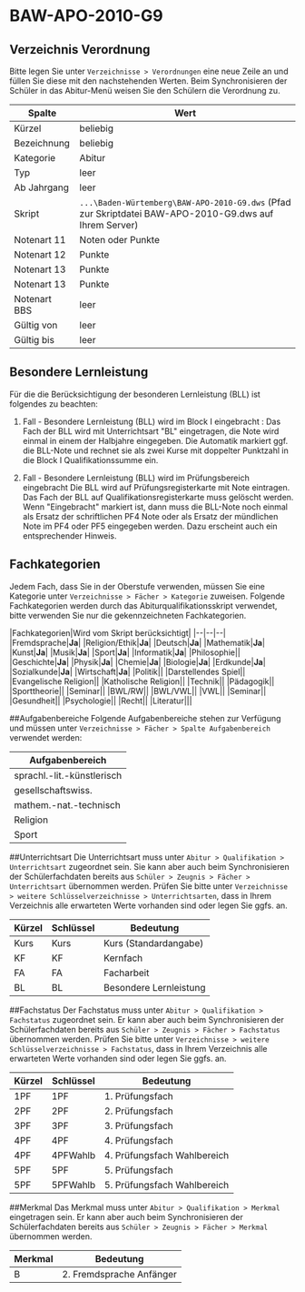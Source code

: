 # BAW-APO-2010-G9

## Verzeichnis Verordnung

Bitte legen Sie unter ```Verzeichnisse > Verordnungen``` eine neue Zeile an und füllen Sie diese mit den nachstehenden Werten. Beim Synchronisieren der Schüler in das Abitur-Menü weisen Sie den Schülern die Verordnung zu.

|Spalte|Wert|
|--|--|
|Kürzel|beliebig|
|Bezeichnung|beliebig|
|Kategorie|Abitur|
|Typ|leer|
|Ab Jahrgang|leer|
|Skript|```...\Baden-Würtemberg\BAW-APO-2010-G9.dws``` (Pfad zur Skriptdatei BAW-APO-2010-G9.dws auf Ihrem Server)|
|Notenart 11|Noten oder Punkte|
|Notenart 12|Punkte|
|Notenart 13|Punkte|
|Notenart 13|Punkte|
|Notenart BBS|leer|
|Gültig von |leer|
|Gültig bis|leer|

## Besondere Lernleistung

Für die die Berücksichtigung der besonderen Lernleistung (BLL) ist folgendes zu beachten:

1. Fall - Besondere Lernleistung (BLL) wird im Block I eingebracht :
Das Fach der BLL wird mit Unterrichtsart "BL" eingetragen, die Note wird einmal in einem der Halbjahre eingegeben. Die Automatik markiert ggf. die BLL-Note und rechnet sie als zwei Kurse mit doppelter Punktzahl in die Block I Qualifikationssumme ein. 

2. Fall - Besondere Lernleistung (BLL) wird im Prüfungsbereich eingebracht
Die BLL wird auf Prüfungsregisterkarte mit Note eintragen. Das Fach der BLL auf Qualifikationsregisterkarte muss gelöscht werden. Wenn "Eingebracht" markiert ist, dann muss die BLL-Note noch einmal als Ersatz der schriftlichen PF4 Note oder als Ersatz der mündlichen Note im PF4 oder PF5 eingegeben werden. Dazu erscheint auch ein entsprechender Hinweis.

## Fachkategorien

Jedem Fach, dass Sie in der Oberstufe verwenden, müssen Sie eine Kategorie unter ```Verzeichnisse > Fächer > Kategorie``` zuweisen.
Folgende Fachkategorien werden durch das Abiturqualifikationsskript verwendet, bitte verwenden Sie nur die gekennzeichneten Fachkategorien.

|Fachkategorien|Wird vom Skript berücksichtigt|
|--|--|--|
|Fremdsprache|**Ja**|
|Religion/Ethik|**Ja**|
|Deutsch|**Ja**|
|Mathematik|**Ja**|
|Kunst|**Ja**|
|Musik|**Ja**|
|Sport|**Ja**|
|Informatik|**Ja**|
|Philosophie||
|Geschichte|**Ja**|
|Physik|**Ja**|
|Chemie|**Ja**|
|Biologie|**Ja**|
|Erdkunde|**Ja**|
|Sozialkunde|**Ja**|
|Wirtschaft|**Ja**|
|Politik||
|Darstellendes Spiel||
|Evangelische Religion||
|Katholische Religion||
|Technik||
|Pädagogik||
|Sporttheorie||
|Seminar||
|BWL/RW||
|BWL/VWL||
|VWL||
|Seminar||
|Gesundheit||
|Psychologie||
|Recht||
|Literatur|||

##Aufgabenbereiche
Folgende Aufgabenbereiche stehen zur Verfügung und müssen unter ```Verzeichnisse > Fächer > Spalte Aufgabenbereich``` verwendet werden:

|Aufgabenbereich|
|--|
|sprachl.-lit.-künstlerisch|
|gesellschaftswiss.|
|mathem.-nat.-technisch|
|Religion|
|Sport|

##Unterrichtsart
Die Unterrichtsart muss unter ```Abitur > Qualifikation > Unterrichtsart``` zugeordnet sein. Sie kann aber auch beim Synchronisieren der Schülerfachdaten bereits aus ```Schüler > Zeugnis > Fächer > Unterrichtsart``` übernommen werden. 
Prüfen Sie bitte unter ```Verzeichnisse > weitere Schlüsselverzeichnisse > Unterrichtsarten```,  dass in Ihrem Verzeichnis alle erwarteten Werte vorhanden sind oder legen Sie ggfs. an.

|Kürzel| Schlüssel |Bedeutung|
|--|--|--|
|Kurs|Kurs|Kurs (Standardangabe)|
|KF| KF |Kernfach|
|FA| FA |Facharbeit|
|BL| BL |Besondere Lernleistung|

##Fachstatus
Der Fachstatus muss unter ```Abitur > Qualifikation > Fachstatus``` zugeordnet sein. Er kann aber auch beim Synchronisieren der Schülerfachdaten bereits aus ```Schüler > Zeugnis > Fächer > Fachstatus``` übernommen werden. 
Prüfen Sie bitte unter ```Verzeichnisse > weitere Schlüsselverzeichnisse > Fachstatus```,  dass in Ihrem Verzeichnis alle erwarteten Werte vorhanden sind oder legen Sie ggfs. an.

|Kürzel |Schlüssel |Bedeutung|
|--|--|--|
|1PF |1PF |1. Prüfungsfach|
|2PF |2PF |2. Prüfungsfach|
|3PF |3PF |3. Prüfungsfach|
|4PF |4PF |4. Prüfungsfach|
|4PF |4PFWahlb |4. Prüfungsfach Wahlbereich|
|5PF |5PF |5. Prüfungsfach|
|5PF |5PFWahlb|5. Prüfungsfach Wahlbereich|

##Merkmal
Das Merkmal muss unter ```Abitur > Qualifikation > Merkmal``` eingetragen sein. Er kann aber auch beim Synchronisieren der Schülerfachdaten bereits aus ```Schüler > Zeugnis > Fächer > Merkmal``` übernommen werden. 

|Merkmal |Bedeutung|
|--|--|
|B| 2. Fremdsprache Anfänger|



